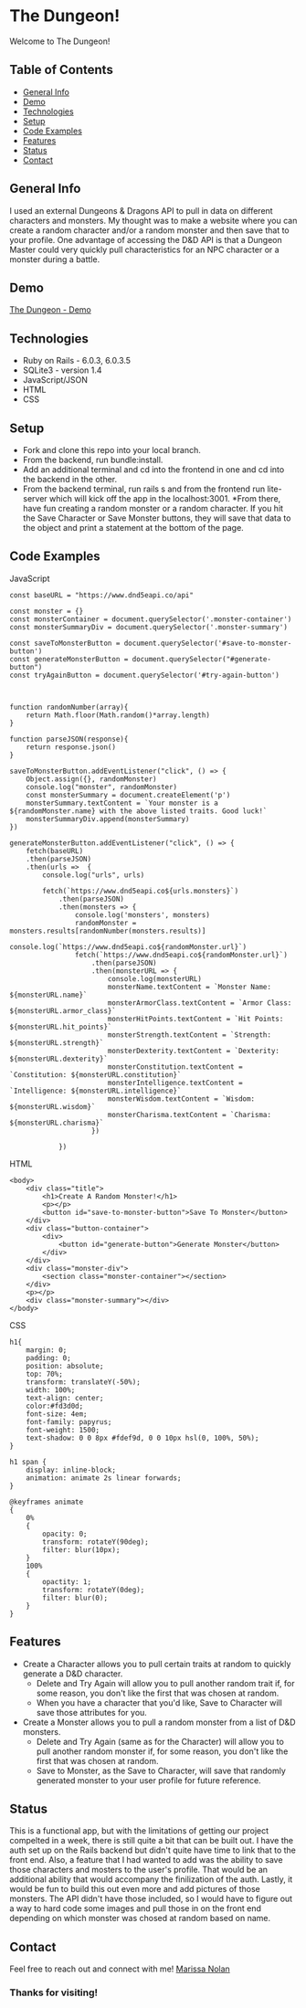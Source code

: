 # The Dungeon!
Welcome to The Dungeon!


## Table of Contents
* [General Info](#General-Info)
* [Demo](#Demo)
* [Technologies](#Technologies)
* [Setup](#Setup)
* [Code Examples](#Code-Examples)
* [Features](#Features)
* [Status](#Status)
* [Contact](#Contact)

## General Info
I used an external Dungeons & Dragons API to pull in data on different characters and monsters. My thought was to make a website where you can create a random character and/or a random monster and then save that to your profile. One advantage of accessing the D&D API is that a Dungeon Master could very quickly pull characteristics for an NPC character or a monster during a battle.

<!-- ## Intro Video
[Fly Away! on YouTube](https://youtu.be/P52TS0hV62s) -->

## Demo
[The Dungeon - Demo](https://www.loom.com/share/ee6604ccd0a74b4a976beace74159f69)

## Technologies
* Ruby on Rails - 6.0.3, 6.0.3.5
* SQLite3 - version 1.4
* JavaScript/JSON
* HTML
* CSS


## Setup
* Fork and clone this repo into your local branch.
* From the backend, run bundle:install.
* Add an additional terminal and cd into the frontend in one and cd into the backend in the other.
* From the backend terminal, run rails s and from the frontend run lite-server which will kick off the app in the localhost:3001.
*From there, have fun creating a random monster or a random character. If you hit the Save Character or Save Monster buttons, they will save that data to the object and print a statement at the bottom of the page.

## Code Examples
JavaScript
```
const baseURL = "https://www.dnd5eapi.co/api"

const monster = {}
const monsterContainer = document.querySelector('.monster-container')
const monsterSummaryDiv = document.querySelector('.monster-summary')

const saveToMonsterButton = document.querySelector('#save-to-monster-button')
const generateMonsterButton = document.querySelector("#generate-button")
const tryAgainButton = document.querySelector('#try-again-button')



function randomNumber(array){
    return Math.floor(Math.random()*array.length)
}

function parseJSON(response){
    return response.json()
}

saveToMonsterButton.addEventListener("click", () => {
    Object.assign({}, randomMonster)
    console.log("monster", randomMonster)
    const monsterSummary = document.createElement('p')
    monsterSummary.textContent = `Your monster is a ${randomMonster.name} with the above listed traits. Good luck!`
    monsterSummaryDiv.append(monsterSummary)
})

generateMonsterButton.addEventListener("click", () => {
    fetch(baseURL)
    .then(parseJSON)
    .then(urls =>  {
        console.log("urls", urls)
        
        fetch(`https://www.dnd5eapi.co${urls.monsters}`)
            .then(parseJSON)
            .then(monsters => {
                console.log('monsters', monsters)
                randomMonster = monsters.results[randomNumber(monsters.results)]
                console.log(`https://www.dnd5eapi.co${randomMonster.url}`)
                fetch(`https://www.dnd5eapi.co${randomMonster.url}`)
                    .then(parseJSON)
                    .then(monsterURL => {
                        console.log(monsterURL)
                        monsterName.textContent = `Monster Name: ${monsterURL.name}`
                        monsterArmorClass.textContent = `Armor Class: ${monsterURL.armor_class}`
                        monsterHitPoints.textContent = `Hit Points: ${monsterURL.hit_points}`
                        monsterStrength.textContent = `Strength: ${monsterURL.strength}`
                        monsterDexterity.textContent = `Dexterity: ${monsterURL.dexterity}`
                        monsterConstitution.textContent = `Constitution: ${monsterURL.constitution}`
                        monsterIntelligence.textContent = `Intelligence: ${monsterURL.intelligence}`
                        monsterWisdom.textContent = `Wisdom: ${monsterURL.wisdom}`
                        monsterCharisma.textContent = `Charisma: ${monsterURL.charisma}`
                    })
                
            })
```

HTML
```
<body>
    <div class="title">
        <h1>Create A Random Monster!</h1>
        <p></p>
        <button id="save-to-monster-button">Save To Monster</button>
    </div>
    <div class="button-container">
        <div>
            <button id="generate-button">Generate Monster</button>
        </div>
    </div>
    <div class="monster-div">
        <section class="monster-container"></section>
    </div>
    <p></p>
    <div class="monster-summary"></div>
</body>

```

CSS
```
h1{
    margin: 0;
    padding: 0;
    position: absolute;
    top: 70%;
    transform: translateY(-50%);
    width: 100%;
    text-align: center;
    color:#fd3d0d;
    font-size: 4em;
    font-family: papyrus;
    font-weight: 1500;
    text-shadow: 0 0 8px #fdef9d, 0 0 10px hsl(0, 100%, 50%);
}

h1 span {
    display: inline-block;
    animation: animate 2s linear forwards;
}

@keyframes animate
{
    0%
    {
        opacity: 0;
        transform: rotateY(90deg);
        filter: blur(10px);
    }
    100%
    {
        opactity: 1;
        transform: rotateY(0deg);
        filter: blur(0);
    }
}
```

## Features
* Create a Character allows you to pull certain traits at random to quickly generate a D&D character.
    * Delete and Try Again will allow you to pull another random trait if, for some reason, you don't like the first that was chosen at random.
    * When you have a character that you'd like, Save to Character will save those attributes for you. 
* Create a Monster allows you to pull a random monster from a list of D&D monsters.     
    * Delete and Try Again (same as for the Character) will allow you to pull another random monster if, for some reason, you don't like the first that was chosen at random.
    * Save to Monster, as the Save to Character, will save that randomly generated monster to your user profile for future reference.

## Status
This is a functional app, but with the limitations of getting our project compelted in a week, there is still quite a bit that can be built out. I have the auth set up on the Rails backend but didn't quite have time to link that to the front end. Also, a feature that I had wanted to add was the ability to save those characters and mosters to the user's profile. That would be an additional ability that would accompany the finilization of the auth. Lastly, it would be fun to build this out even more and add pictures of those monsters. The API didn't have those included, so I would have to figure out a way to hard code some images and pull those in on the front end depending on which monster was chosed at random based on name. 

## Contact
Feel free to reach out and connect with me!
[Marissa Nolan](https://www.linkedin.com/in/marissanolan1/) 

### Thanks for visiting!
